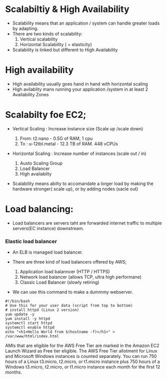 # Scalabiltiy & High Availability
* Scalability means that an application / system can handle greater loads by adapting.
* There are two kinds of scalability:
   1. Vertical scalability
   2. Horizontal Scalability ( = elasticity)
* Scalability is linked but different to High Availability

# High availability
* High availability usually goes hand in hand with horizontal scaling
* High avilablity mans running your application /system in at least 2 Availability Zones

# Scalabilty foe EC2;
* Vertical Scaling : Increase instance size (Scale up /scale down)
   1. From: t2.nano - 0.5G of RAM, 1 cpu
   2. To : u-12tbl.metal - 12.3 TB of RAM. 448 vCPUs

* Horizontal Scaling : Increase number of instances (scale out / in)
   1. Austo Scaling Group
   2. Load Balancer
   3. High availabilty

* Scalability means abilty to accomandate a lorger load by making the hardware stronger( scale up), or by adding nodes (sacle out)

# Load balancing:
* Load balancers are servers taht are forwarded internet traffic to multiple servers(EC instance) downstream.

### Elastic load balancer
* An ELB is managed load balancer.
* There are three kind of load balancers offered by AWS;
    1. Application load balanncer (HTTP / HTTPS)
    2. Network load balancer (allows TCP, ultra high performane)
    3. Classic Load Balancer (slowly retiring)

* We can use this command to make a dummmy webserver.
```
#!/bin/bash
# Use this for your user data (script from top to bottom)
# install httpd (Linux 2 version)
yum update -y
yum install -y httpd
systemctl start httpd
systemctl enable httpd
echo "<h1>Hello World from $(hostname -f)</h1>" > /var/www/html/index.html
```
AMIs that are eligible for the AWS Free Tier are marked in the Amazon EC2 Launch Wizard as Free tier eligible. The AWS Free Tier allotment for Linux and Microsoft Windows instances is counted separately. You can run 750 hours of a Linux t3.micro, t2.micro, or t1.micro instance plus 750 hours of a Windows t3.micro, t2.micro, or t1.micro instance each month for the first 12 months.